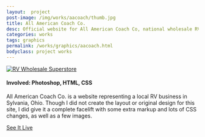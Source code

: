 ```yaml
---
layout:  project
post-image: /img/works/aacoach/thumb.jpg
title: All American Coach Co.
desc: Official website for All American Coach Co, national wholesale RV &amp; RV parts dealer.
categories: works
tags: graphics
permalink: /works/graphics/aacoach.html
bodyclass: project works
---
```

<a class="gallery" href="{{ site.url }}/img/works/aacoach/full.jpg" title="RV Wholesale Superstore"><img src="{{ site.url }}/img/works/aacoach/screenshot1.jpg" alt="RV Wholesale Superstore" class="img850"></a>
<h4>Involved: Photoshop, HTML, CSS</h4>
<p>All American Coach Co. is a website representing a local RV business in Sylvania, Ohio. Though I did not create the layout or original design for this site, I did give it a complete facelift with some extra markup and lots of CSS changes, as well as a few images.</p>
<a class="projectCTA" href="http://aacoach.com/">See It Live</a>
